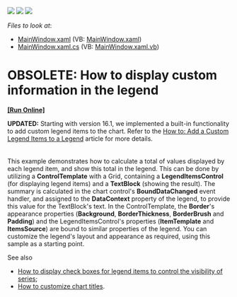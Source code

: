 <!-- default badges list -->
![](https://img.shields.io/endpoint?url=https://codecentral.devexpress.com/api/v1/VersionRange/134061419/15.1.3%2B)
[![](https://img.shields.io/badge/Open_in_DevExpress_Support_Center-FF7200?style=flat-square&logo=DevExpress&logoColor=white)](https://supportcenter.devexpress.com/ticket/details/E2409)
[![](https://img.shields.io/badge/📖_How_to_use_DevExpress_Examples-e9f6fc?style=flat-square)](https://docs.devexpress.com/GeneralInformation/403183)
<!-- default badges end -->
<!-- default file list -->
*Files to look at*:

* [MainWindow.xaml](./CS/MainWindow.xaml) (VB: [MainWindow.xaml](./VB/MainWindow.xaml))
* [MainWindow.xaml.cs](./CS/MainWindow.xaml.cs) (VB: [MainWindow.xaml.vb](./VB/MainWindow.xaml.vb))
<!-- default file list end -->
# OBSOLETE: How to display custom information in the legend
<!-- run online -->
**[[Run Online]](https://codecentral.devexpress.com/e2409)**
<!-- run online end -->


<p><strong>UPDATED:</strong> Starting with version 16.1, we implemented a built-in functionality to add custom legend items to the chart. Refer to the <a href="https://documentation.devexpress.com/WPF/116013/Controls-and-Libraries/Charts-Suite/Chart-Control/Examples/Chart-Elements/How-to-Add-a-Custom-Legend-Items-to-a-Legend">How to: Add a Custom Legend Items to a Legend</a> article for more details.<br><br><br>This example demonstrates how to calculate a total of values displayed by each legend item, and show this total in the legend. This can be done by utilizing a <strong>ControlTemplate</strong> with a Grid, containing a <strong>LegendItemsControl</strong> (for displaying legend items) and a <strong>TextBlock</strong> (showing the result). The summary is calculated in the chart control's <strong>BoundDataChanged</strong> event handler, and assigned to the <strong>DataContext</strong> property of the legend, to provide this value for the TextBlock's text. In the ControlTemplate, the <strong>Border</strong>'s appearance properties (<strong>Background</strong>, <strong>BorderThickness</strong>, <strong>BorderBrush</strong> and <strong>Padding</strong>) and the LegendItemsControl's properties (<strong>ItemTemplate</strong> and <strong>ItemsSource</strong>) are bound to similar properties of the legend. You can customize the legend's layout and appearance as required, using this sample as a starting point.</p>
<p>See also

* <a href="https://www.devexpress.com/Support/Center/p/E2842">How to display check boxes for legend items to control the visibility of series</a>;
* <a href="https://www.devexpress.com/Support/Center/p/E1914">How to customize chart titles</a>.</p>

<br/>


